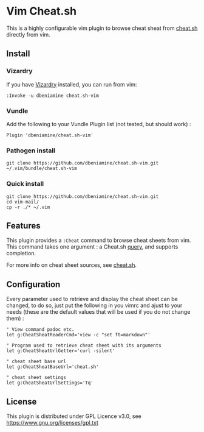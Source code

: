 # Vim Cheat.sh

This is a highly configurable vim plugin to browse cheat sheat from
[cheat.sh](https://github.com/chubin/cheat.sh) directly from vim.

## Install

### Vizardry

If you have [Vizardry](https://github.com/dbeniamine/vizardry) installed, you
can run from vim:

    :Invoke -u dbeniamine cheat.sh-vim

### Vundle

Add the following to your Vundle Plugin list (not tested, but should work) :

    Plugin 'dbeniamine/cheat.sh-vim'

### Pathogen install

    git clone https://github.com/dbeniamine/cheat.sh-vim.git ~/.vim/bundle/cheat.sh-vim

### Quick install

    git clone https://github.com/dbeniamine/cheat.sh-vim.git
    cd vim-mail/
    cp -r ./* ~/.vim

## Features

This plugin provides a `:Cheat` command to browse cheat sheets from vim. This
command takes one argument : a Cheat.sh [query](https://github.com/chubin/cheat.sh#search), and supports completion.

For more info on cheat sheet sources, see
[cheat.sh](https://github.com/chubin/cheat.sh).

## Configuration

Every parameter used to retrieve and display the cheat sheet can be changed, to
do so, just put the following in you vimrc and ajust to your needs (these are
the default values that will be used if you do not change them) :

    " View command padoc etc.
    let g:CheatSheatReaderCmd='view -c "set ft=markdown"'

    " Program used to retrieve cheat sheet with its arguments
    let g:CheatSheatUrlGetter='curl -silent'

    " cheat sheet base url
    let g:CheatSheatBaseUrl='cheat.sh'

    " cheat sheet settings
    let g:CheatSheatUrlSettings='Tq'

## License

This plugin is distributed under GPL Licence v3.0, see
https://www.gnu.org/licenses/gpl.txt
